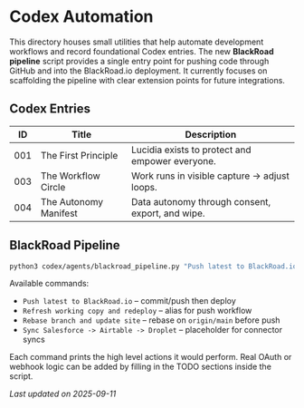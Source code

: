 # Codex Automation

This directory houses small utilities that help automate development
workflows and record foundational Codex entries. The new **BlackRoad
pipeline** script provides a single entry point for pushing code through
GitHub and into the BlackRoad.io deployment.  It currently focuses on
scaffolding the pipeline with clear extension points for future
integrations.

## Codex Entries

| ID  | Title                  | Description                                     |
| --- | ---------------------- | ----------------------------------------------- |
| 001 | The First Principle    | Lucidia exists to protect and empower everyone. |
| 003 | The Workflow Circle    | Work runs in visible capture → adjust loops.    |
| 004 | The Autonomy Manifest  | Data autonomy through consent, export, and wipe. |

## BlackRoad Pipeline

```bash
python3 codex/agents/blackroad_pipeline.py "Push latest to BlackRoad.io"
```

Available commands:

* `Push latest to BlackRoad.io` – commit/push then deploy
* `Refresh working copy and redeploy` – alias for push workflow
* `Rebase branch and update site` – rebase on `origin/main` before push
* `Sync Salesforce -> Airtable -> Droplet` – placeholder for connector syncs

Each command prints the high level actions it would perform.  Real OAuth
or webhook logic can be added by filling in the TODO sections inside the
script.

_Last updated on 2025-09-11_
